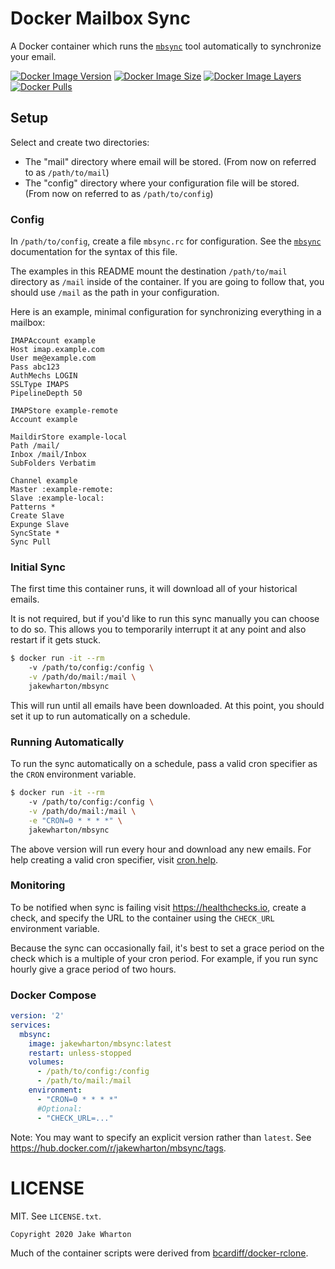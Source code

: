 Docker Mailbox Sync
===================

A Docker container which runs the [`mbsync`][1] tool automatically to synchronize your email.

 [1]: http://isync.sourceforge.net/mbsync.html

[![Docker Image Version](https://img.shields.io/docker/v/jakewharton/mbsync?sort=semver)][hub]
[![Docker Image Size](https://img.shields.io/docker/image-size/jakewharton/mbsync)][layers]
[![Docker Image Layers](https://img.shields.io/microbadger/layers/jakewharton/mbsync)][layers]
[![Docker Pulls](https://img.shields.io/docker/pulls/jakewharton/mbsync.svg)][hub]

 [hub]: https://hub.docker.com/r/jakewharton/mbsync/
 [layers]: https://microbadger.com/images/jakewharton/mbsync


Setup
-----

Select and create two directories:

 * The "mail" directory where email will be stored. (From now on referred to as `/path/to/mail`)
 * The "config" directory where your configuration file will be stored. (From now on referred to as `/path/to/config`)


### Config

In `/path/to/config`, create a file `mbsync.rc` for configuration.
See the [`mbsync`][1] documentation for the syntax of this file.

The examples in this README mount the destination `/path/to/mail` directory as `/mail` inside of the container.
If you are going to follow that, you should use `/mail` as the path in your configuration.

Here is an example, minimal configuration for synchronizing everything in a mailbox:
```
IMAPAccount example
Host imap.example.com
User me@example.com
Pass abc123
AuthMechs LOGIN
SSLType IMAPS
PipelineDepth 50

IMAPStore example-remote
Account example

MaildirStore example-local
Path /mail/
Inbox /mail/Inbox
SubFolders Verbatim

Channel example
Master :example-remote:
Slave :example-local:
Patterns *
Create Slave
Expunge Slave
SyncState *
Sync Pull
```


### Initial Sync

The first time this container runs, it will download all of your historical emails.

It is not required, but if you'd like to run this sync manually you can choose to do so.
This allows you to temporarily interrupt it at any point and also restart if it gets stuck.

```bash
$ docker run -it --rm
    -v /path/to/config:/config \
    -v /path/do/mail:/mail \
    jakewharton/mbsync
```

This will run until all emails have been downloaded. At this point, you should set it up to run automatically on a schedule.


### Running Automatically

To run the sync automatically on a schedule, pass a valid cron specifier as the `CRON` environment variable.

```bash
$ docker run -it --rm
    -v /path/to/config:/config \
    -v /path/do/mail:/mail \
    -e "CRON=0 * * * *" \
    jakewharton/mbsync
```

The above version will run every hour and download any new emails. For help creating a valid cron specifier, visit [cron.help][2].

 [2]: https://cron.help/#0_*_*_*_*


### Monitoring

To be notified when sync is failing visit https://healthchecks.io, create a check, and specify the URL to the container using the `CHECK_URL` environment variable.

Because the sync can occasionally fail, it's best to set a grace period on the check which is a multiple of your cron period. For example, if you run sync hourly give a grace period of two hours.


### Docker Compose

```yaml
version: '2'
services:
  mbsync:
    image: jakewharton/mbsync:latest
    restart: unless-stopped
    volumes:
      - /path/to/config:/config
      - /path/to/mail:/mail
    environment:
      - "CRON=0 * * * *"
      #Optional:
      - "CHECK_URL=..."
```

Note: You may want to specify an explicit version rather than `latest`.
See https://hub.docker.com/r/jakewharton/mbsync/tags.



LICENSE
======

MIT. See `LICENSE.txt`.

    Copyright 2020 Jake Wharton

Much of the container scripts were derived from [bcardiff/docker-rclone][3].

 [3]: https://github.com/bcardiff/docker-rclone
